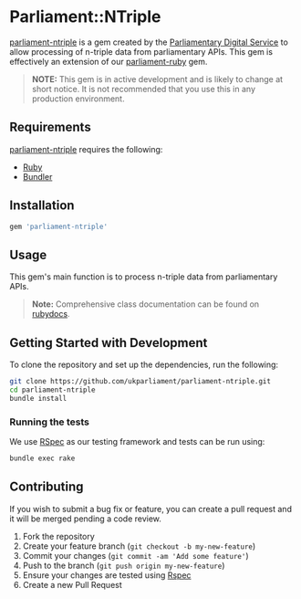 # Parliament::NTriple

[parliament-ntriple](http://rubygems.org/gems/parliament-ntriple) is a gem created by the [Parliamentary Digital Service](https://www.parliament.uk/mps-lords-and-offices/offices/bicameral/parliamentary-digital-service/) to allow processing of n-triple data from parliamentary APIs.  This gem is effectively an extension of our [parliament-ruby](http://rubygems.org/gems/parliament-ruby) gem.

> **NOTE:** This gem is in active development and is likely to change at short notice. It is not recommended that you use this in any production environment.

## Requirements
[parliament-ntriple](http://github.com/ukparliament/parliament-ntriple) requires the following:
* [Ruby](https://www.ruby-lang.org/en/)
* [Bundler](http://http://bundler.io/)

## Installation

```bash
gem 'parliament-ntriple'
```

## Usage

This gem's main function is to process n-triple data from parliamentary APIs.

> **Note:** Comprehensive class documentation can be found on [rubydocs](http://www.rubydoc.info/github/ukparliament/parliament-ntriple/master/file/README.md).

## Getting Started with Development
To clone the repository and set up the dependencies, run the following:
```bash
git clone https://github.com/ukparliament/parliament-ntriple.git
cd parliament-ntriple
bundle install
```

### Running the tests
We use [RSpec](http://rspec.info/) as our testing framework and tests can be run using:
```bash
bundle exec rake
```

## Contributing
If you wish to submit a bug fix or feature, you can create a pull request and it will be merged pending a code review.

1. Fork the repository
1. Create your feature branch (`git checkout -b my-new-feature`)
1. Commit your changes (`git commit -am 'Add some feature'`)
1. Push to the branch (`git push origin my-new-feature`)
1. Ensure your changes are tested using [Rspec](http://rspec.info/)
1. Create a new Pull Request
